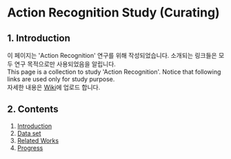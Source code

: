 # Action Recognition Study (Curating)
## 1. Introduction
이 페이지는 'Action Recognition' 연구를 위해 작성되었습니다. 소개되는 링크들은 모두 연구 목적으로만 사용되었음을 알립니다.  
This page is a collection to study 'Action Recognition'. Notice that following links are used only for study purpose.  
자세한 내용은 [Wiki](https://github.com/henniekim/action_recognition_study/wiki)에 업로드 합니다.

## 2. Contents

1. [Introduction](https://github.com/henniekim/action_recognition_study/wiki#1-introduction)
2. [Data set](https://github.com/henniekim/action_recognition_study/wiki#2-data-set)
3. [Related Works](https://github.com/henniekim/action_recognition_study/wiki#3-related-works)
4. [Progress](https://github.com/henniekim/action_recognition_study/wiki#4-progress)
